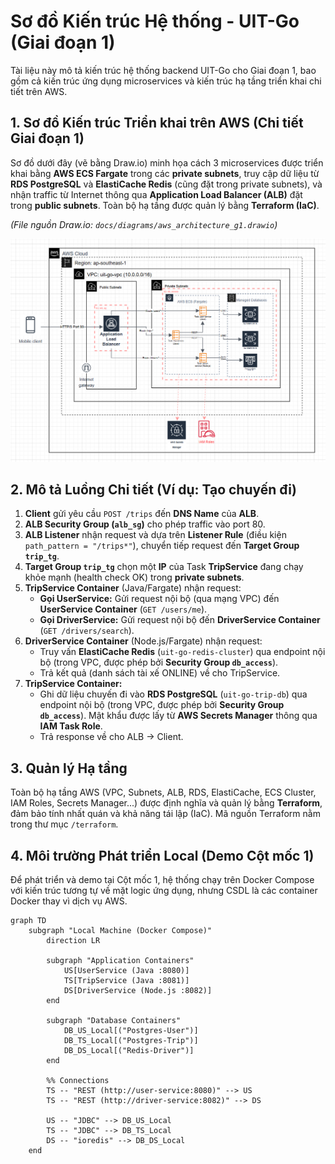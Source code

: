 # Sơ đồ Kiến trúc Hệ thống - UIT-Go (Giai đoạn 1)

Tài liệu này mô tả kiến trúc hệ thống backend UIT-Go cho Giai đoạn 1, bao gồm cả kiến trúc ứng dụng microservices và kiến trúc hạ tầng triển khai chi tiết trên AWS.

## 1. Sơ đồ Kiến trúc Triển khai trên AWS (Chi tiết Giai đoạn 1)

Sơ đồ dưới đây (vẽ bằng Draw.io) minh họa cách 3 microservices được triển khai bằng **AWS ECS Fargate** trong các **private subnets**, truy cập dữ liệu từ **RDS PostgreSQL** và **ElastiCache Redis** (cũng đặt trong private subnets), và nhận traffic từ Internet thông qua **Application Load Balancer (ALB)** đặt trong **public subnets**. Toàn bộ hạ tầng được quản lý bằng **Terraform (IaC)**.

*(File nguồn Draw.io: `docs/diagrams/aws_architecture_g1.drawio`)*

![Sơ đồ Kiến trúc AWS Giai đoạn 1](images/aws_architecture_g1.png)

## 2. Mô tả Luồng Chi tiết (Ví dụ: Tạo chuyến đi)

1.  **Client** gửi yêu cầu `POST /trips` đến **DNS Name** của **ALB**.
2.  **ALB Security Group (`alb_sg`)** cho phép traffic vào port 80.
3.  **ALB Listener** nhận request và dựa trên **Listener Rule** (điều kiện `path_pattern = "/trips*"`), chuyển tiếp request đến **Target Group `trip_tg`**.
4.  **Target Group `trip_tg`** chọn một **IP** của Task **TripService** đang chạy khỏe mạnh (health check OK) trong **private subnets**.
5.  **TripService Container** (Java/Fargate) nhận request:
    * **Gọi UserService:** Gửi request nội bộ (qua mạng VPC) đến **UserService Container** (`GET /users/me`).
    * **Gọi DriverService:** Gửi request nội bộ đến **DriverService Container** (`GET /drivers/search`).
6.  **DriverService Container** (Node.js/Fargate) nhận request:
    * Truy vấn **ElastiCache Redis** (`uit-go-redis-cluster`) qua endpoint nội bộ (trong VPC, được phép bởi **Security Group `db_access`**).
    * Trả kết quả (danh sách tài xế ONLINE) về cho TripService.
7.  **TripService Container:**
    * Ghi dữ liệu chuyến đi vào **RDS PostgreSQL** (`uit-go-trip-db`) qua endpoint nội bộ (trong VPC, được phép bởi **Security Group `db_access`**). Mật khẩu được lấy từ **AWS Secrets Manager** thông qua **IAM Task Role**.
    * Trả response về cho ALB -> Client.

## 3. Quản lý Hạ tầng

Toàn bộ hạ tầng AWS (VPC, Subnets, ALB, RDS, ElastiCache, ECS Cluster, IAM Roles, Secrets Manager...) được định nghĩa và quản lý bằng **Terraform**, đảm bảo tính nhất quán và khả năng tái lập (IaC). Mã nguồn Terraform nằm trong thư mục `/terraform`.

## 4. Môi trường Phát triển Local (Demo Cột mốc 1)

Để phát triển và demo tại Cột mốc 1, hệ thống chạy trên Docker Compose với kiến trúc tương tự về mặt logic ứng dụng, nhưng CSDL là các container Docker thay vì dịch vụ AWS.

```mermaid
graph TD
    subgraph "Local Machine (Docker Compose)"
        direction LR

        subgraph "Application Containers"
            US[UserService (Java :8080)]
            TS[TripService (Java :8081)]
            DS[DriverService (Node.js :8082)]
        end

        subgraph "Database Containers"
            DB_US_Local[("Postgres-User")]
            DB_TS_Local[("Postgres-Trip")]
            DB_DS_Local[("Redis-Driver")]
        end

        %% Connections
        TS -- "REST (http://user-service:8080)" --> US
        TS -- "REST (http://driver-service:8082)" --> DS
        
        US -- "JDBC" --> DB_US_Local
        TS -- "JDBC" --> DB_TS_Local
        DS -- "ioredis" --> DB_DS_Local
    end